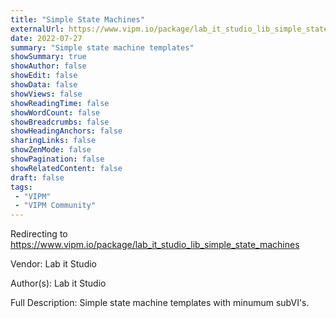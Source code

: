 ```yaml
---
title: "Simple State Machines"
externalUrl: https://www.vipm.io/package/lab_it_studio_lib_simple_state_machines
date: 2022-07-27
summary: "Simple state machine templates"
showSummary: true
showAuthor: false
showEdit: false
showData: false
showViews: false
showReadingTime: false
showWordCount: false
showBreadcrumbs: false
showHeadingAnchors: false
sharingLinks: false
showZenMode: false
showPagination: false
showRelatedContent: false
draft: false
tags:
 - "VIPM"
 - "VIPM Community"
---
```


Redirecting to https://www.vipm.io/package/lab_it_studio_lib_simple_state_machines

Vendor: Lab it Studio

Author(s): Lab it Studio
 
Full Description:
Simple state machine templates with minumum subVI's.
